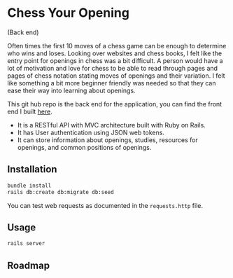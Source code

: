 # Chess Your Opening

(Back end)

Often times the first 10 moves of a chess game can be enough to determine who wins and loses. Looking over websites and chess books, I felt like the entry point for openings in chess was a bit difficult. A person would have a lot of motivation and love for chess to be able to read through pages and pages of chess notation stating moves of openings and their variation. I felt like something a bit more beginner friendly was needed so that they can ease their way into learning about openings.

This git hub repo is the back end for the application, you can find the front end I built [here](https://github.com/avrrodriguez/chess-your-opening-frontend).

- It is a RESTful API with MVC architecture built with Ruby on Rails.
- It has User authentication using JSON web tokens.
- It can store information about openings, studies, resources for openings, and common positions of openings.

## Installation

```bash
bundle install
rails db:create db:migrate db:seed
```

You can test web requests as documented in the `requests.http` file.

## Usage

```bash
rails server
```

## Roadmap
